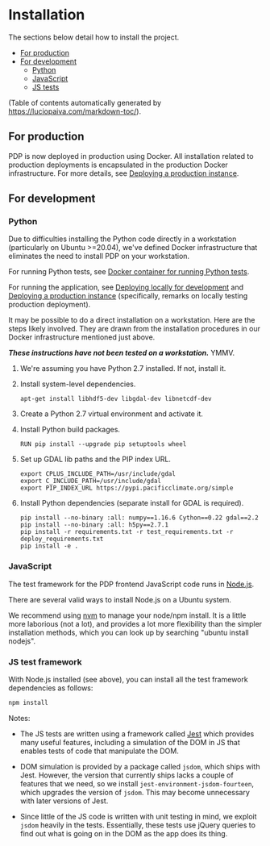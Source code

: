 # Installation

The sections below detail how to install the project.

- [For production](#for-production)
- [For development](#for-development)
    - [Python](#python)
    - [JavaScript](#javascript)
    - [JS tests](#js-tests)

(Table of contents automatically generated by 
https://luciopaiva.com/markdown-toc/).

## For production

PDP is now deployed in production using Docker. All installation related to 
production deployments is encapsulated in the production Docker infrastructure.
For more details, see 
[Deploying a production instance](docs/deployment.md#deploying-a-production-instance).

## For development

### Python

Due to difficulties installing the Python code directly in a workstation
(particularly on Ubuntu >=20.04), we've defined Docker infrastructure that
eliminates the need to install PDP on your workstation. 

For running Python tests, see 
[Docker container for running Python tests](docs/testing.md#docker-container-for-running-python-tests).

For running the application, see
[Deploying locally for development](docs/deployment.md#deploying-locally-for-development) and 
[Deploying a production instance](docs/deployment.md#deploying-a-production-instance) (specifically, remarks on locally testing production deployment).

It may be possible to do a direct installation on a workstation. 
Here are the steps likely involved. They are drawn from the installation
procedures in our Docker infrastructure mentioned just above. 

***These instructions have not been tested on a workstation.*** YMMV.

1. We're assuming you have Python 2.7 installed. If not, install it.

1. Install system-level dependencies.

   ```
   apt-get install libhdf5-dev libgdal-dev libnetcdf-dev
   ```

1. Create a Python 2.7 virtual environment and activate it.

1. Install Python build packages.

   ```
   RUN pip install --upgrade pip setuptools wheel
   ```

1. Set up GDAL lib paths and the PIP index URL.

   ```
   export CPLUS_INCLUDE_PATH=/usr/include/gdal
   export C_INCLUDE_PATH=/usr/include/gdal
   export PIP_INDEX_URL https://pypi.pacificclimate.org/simple
   ```

1. Install Python dependencies (separate install for GDAL is required).

   ```
   pip install --no-binary :all: numpy==1.16.6 Cython==0.22 gdal==2.2
   pip install --no-binary :all: h5py==2.7.1
   pip install -r requirements.txt -r test_requirements.txt -r deploy_requirements.txt
   pip install -e .
   ```


### JavaScript

The test framework for the PDP frontend JavaScript code runs in 
[Node.js](https://nodejs.org/en/).

There are several valid ways to install Node.js on a Ubuntu system.

We recommend using [nvm](https://github.com/creationix/nvm) to manage your 
node/npm install. It is a little more laborious (not a lot), and provides a 
lot more flexibility than the simpler installation methods, which you can 
look up by searching "ubuntu install nodejs".

### JS test framework

With Node.js installed (see above), you can install all the test framework 
dependencies as follows:

```bash
npm install
```

Notes:

* The JS tests are written using a framework called 
  [Jest](https://jestjs.io/) which provides many useful features, including a 
  simulation of the DOM in JS that enables tests of code that manipulate the 
  DOM.

* DOM simulation is provided by a package called `jsdom`, which ships with 
  Jest. However, the version that currently ships lacks a couple of features 
  that we need, so we install `jest-environment-jsdom-fourteen`, which 
  upgrades the version of `jsdom`. This may become unnecessary with later 
  versions of Jest.

* Since little of the JS code is written with unit testing in mind, we exploit 
  `jsdom` heavily in the tests. Essentially, these tests use jQuery queries to 
  find out what is going on in the DOM as the app does its thing.
